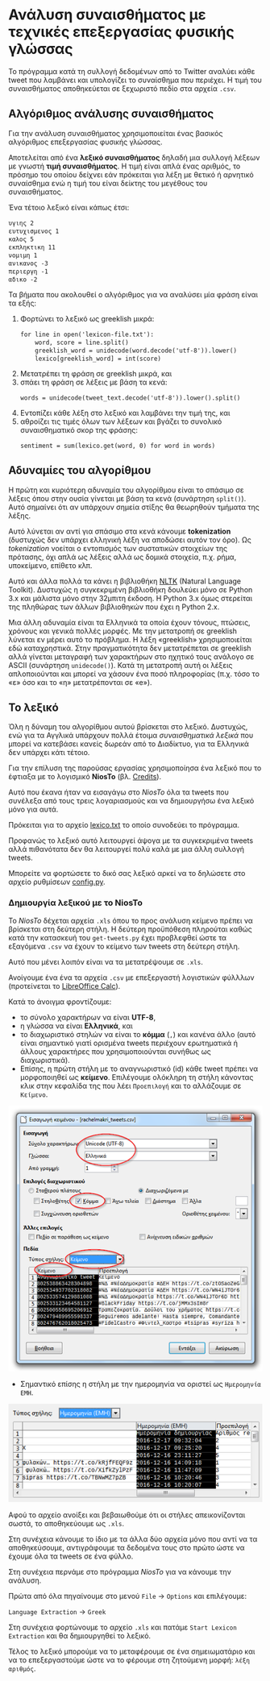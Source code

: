 ﻿
# Ανάλυση συναισθήματος με τεχνικές επεξεργασίας φυσικής γλώσσας

Το πρόγραμμα κατά τη συλλογή δεδομένων από το Twitter αναλύει κάθε tweet που
λαμβάνει και υπολογίζει το συναίσθημα που περιέχει. Η τιμή του συναισθήματος
αποθηκεύεται σε ξεχωριστό πεδίο στα αρχεία `.csv`.

## Αλγόριθμος ανάλυσης συναισθήματος

Για την ανάλυση συναισθήματος χρησιμοποιείται ένας βασικός αλγόριθμος 
επεξεργασίας φυσικής γλώσσας.


Αποτελείται από ένα **λεξικό συναισθήματος** δηλαδή μια συλλογή λέξεων με γνωστή
**τιμή συναισθήματος**. Η τιμή είναι απλά ένας αριθμός, το πρόσημο του οποίου 
δείχνει εάν πρόκειται για λέξη με θετικό ή αρνητικό συναίσθημα ενώ η τιμή του
είναι δείκτης του μεγέθους του συναισθήματος.

Ένα τέτοιο λεξικό είναι κάπως έτσι:

```
υγιης 2
ευτυχισμενος 1
καλος 5
εκπληκτικη 11
νομιμη 1
ανικανος -3
περιεργη -1
αδικο -2
```

Τα βήματα που ακολουθεί ο αλγόριθμος για να αναλύσει μία φράση είναι τα εξής:

1.  Φορτώνει το λεξικό ως greeklish μικρά:
    ```
    for line in open('lexicon-file.txt'):
        word, score = line.split()
        greeklish_word = unidecode(word.decode('utf-8')).lower()
        lexico[greeklish_word] = int(score)
    ```
2.  Μετατρέπει τη φράση σε greeklish μικρά, και
3.  σπάει τη φράση σε λέξεις με βάση τα κενά:
    ```
    words = unidecode(tweet_text.decode('utf-8')).lower().split()
    ```
4.  Εντοπίζει κάθε λέξη στο λεξικό και λαμβάνει την τιμή της, και
5.  αθροίζει τις τιμές όλων των λέξεων και βγάζει το συνολικό συναισθηματικό 
σκορ της φράσης:
    ```
    sentiment = sum(lexico.get(word, 0) for word in words)
    ```

## Αδυναμίες του αλγορίθμου

Η πρώτη και κυριότερη αδυναμία του αλγορίθμου είναι το σπάσιμο σε λέξεις όπου
στην ουσία γίνεται με βάση τα κενά (συνάρτηση `split()`). Αυτό σημαίνει ότι αν 
υπάρχουν σημεία στίξης θα θεωρηθούν τμήματα της λέξης.

Αυτό λύνεται αν αντί για σπάσιμο στα κενά κάνουμε **tokenization** (δυστυχώς 
δεν υπάρχει ελληνική λέξη να αποδώσει αυτόν τον όρο). Ως *tokenization* νοείται
ο εντοπισμός των συστατικών στοιχείων της πρότασης, όχι απλά ως λέξεις αλλά
ως δομικά στοιχεία, π.χ. ρήμα, υποκείμενο, επίθετο κλπ.

Αυτό και άλλα πολλά τα κάνει η βιβλιοθήκη [NLTK](http://www.nltk.org/) 
(Natural Language Toolkit). Δυστυχώς η συγκεκριμένη βιβλιοθήκη δουλεύει μόνο
σε Python 3.x και μάλιστα μόνο στην 32μπιτη έκδοση. Η Python 3.x όμως στερείται
της πληθώρας των άλλων βιβλιοθηκών που έχει η Python 2.x.

Μια άλλη αδυναμία είναι τα Ελληνικά τα οποία έχουν τόνους, πτώσεις, χρόνους
και γενικά πολλές μορφές. Με την μετατροπή σε greeklish λύνεται εν μέρει αυτό
το πρόβλημα. Η λέξη «greeklish» χρησιμοποιείται εδώ καταχρηστικά. Στην 
πραγματικότητα δεν μετατρέπεται σε greeklish αλλά γίνεται μεταγραφή των 
χαρακτήρων στο ηχητικό τους ανάλογο σε ASCII (συνάρτηση `unidecode()`).
Κατά τη μετατροπή αυτή οι λέξεις απλοποιούνται και μπορεί να χάσουν ένα ποσό
πληροφορίας (π.χ. τόσο το «ε» όσο και το «η» μετατρέπονται σε «e»).

## Το λεξικό

Όλη η δύναμη του αλγορίθμου αυτού βρίσκεται στο λεξικό. Δυστυχώς, ενώ για τα 
Αγγλικά υπάρχουν πολλά έτοιμα *συναισθηματικά λεξικά* που μπορεί να κατεβάσει
κανείς δωρεάν από το Διαδίκτυο, για τα Ελληνικά δεν υπάρχει κάτι τέτοιο.

Για την επίλυση της παρούσας εργασίας χρησιμοποίησα ένα λεξικό που το έφτιαξα
με το λογισμικό **NiosTo** (βλ. [Credits](..credits.md)).

Αυτό που έκανα ήταν να εισαγάγω στο *NiosTo* όλα τα tweets που συνέλεξα από τους 
τρεις λογαριασμούς και να δημιουργήσω ένα λεξικό μόνο για αυτά.

Πρόκειται για το αρχείο 
[lexico.txt](https://github.com/Protonotarios/get-tweets/blob/version02/lexico.txt)
το οποίο συνοδεύει το πρόγραμμα.

Προφανώς το λεξικό αυτό λειτουργεί άψογα με τα συγκεκριμένα tweets αλλά 
πιθανότατα δεν θα λειτουργεί πολύ καλά με μια άλλη συλλογή tweets.

Μπορείτε να φορτώσετε το δικό σας λεξικό αρκεί να το δηλώσετε στο αρχείο
ρυθμίσεων 
[config.py](https://github.com/Protonotarios/get-tweets/blob/version02/config.py).

### Δημιουργία λεξικού με το NiosTo

Το *NiosTo* δέχεται αρχεία `.xls` όπου το προς ανάλυση κείμενο πρέπει να βρίσκεται
στη δεύτερη στήλη. Η δεύτερη προϋπόθεση πληρούται καθώς κατά την
κατασκευή του `get-tweets.py` έχει προβλεφθεί ώστε τα εξαγόμενα `.csv` 
να έχουν το κείμενο των tweets στη δεύτερη στήλη.

Αυτό που μένει λοιπόν είναι να τα μετατρέψουμε σε `.xls`.

Ανοίγουμε ένα ένα τα αρχεία `.csv` με επεξεργαστή λογιστικών φύλλλων 
(προτείνεται το [LibreOffice Calc](https://el.libreoffice.org/)).

Κατά το άνοιγμα φροντίζουμε:

* το σύνολο χαρακτήρων να είναι **UTF-8**,
* η γλώσσα να είναι **Ελληνικά**, και
* το διαχωριστικό στηλών να είναι το **κόμμα** (`,`) και κανένα άλλο 
(αυτό είναι σημαντικό γιατί ορισμένα tweets περιέχουν ερωτηματικά ή άλλους
χαρακτήρες που χρησιμοποιούνται συνήθως ως διαχωριστικά).
* Επίσης, η πρώτη στήλη με το αναγνωριστικό (id) κάθε tweet πρέπει να
μορφοποιηθεί ως **κείμενο**. Επιλέγουμε ολόκληρη τη στήλη κάνοντας κλικ
στην κεφαλίδα της που λέει `Προεπιλογή` και το αλλάζουμε σε `Κείμενο`.

![στιγμιότυπο οθόνης από το Calc](calc-screenshot.png)

* Σημαντικό επίσης η στήλη με την ημερομηνία να οριστεί ως `Ημερομηνία ΕΜΗ`.

![στιγμιότυπο οθόνης από το Calc](calc-screenshot2.png)

Αφού το αρχείο ανοίξει και βεβαιωθούμε ότι οι στήλες απεικονίζονται
σωστά, το αποθηκεύουμε ως `.xls`.

Στη συνέχεια κάνουμε το ίδιο με τα άλλα δύο αρχεία μόνο που αντί να τα 
αποθηκεύσουμε, αντιγράφουμε τα δεδομένα τους στο πρώτο ώστε να έχουμε όλα
τα tweets σε ένα φύλλο.

Στη συνέχεια περνάμε στο πρόγραμμα *NiosTo* για να κάνουμε την ανάλυση.

Πρώτα από όλα πηγαίνουμε στο μενού `File` → `Options` και επιλέγουμε:

`Language Extraction` → `Greek`

Στη συνέχεια φορτώνουμε το αρχείο `.xls` και πατάμε `Start Lexicon Extraction`
και θα δημιουργηθεί το λεξικό.

Τέλος το λεξικό μπορούμε να το μεταφέρουμε σε ένα σημειωματάριο και να το 
επεξεργαστούμε ώστε να το φέρουμε στη ζητούμενη μορφή: `λέξη αριθμός`.

